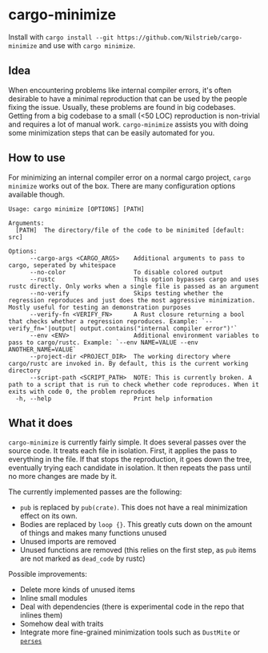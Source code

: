 # cargo-minimize

Install with `cargo install --git https://github.com/Nilstrieb/cargo-minimize` and use with `cargo minimize`.

## Idea

When encountering problems like internal compiler errors, it's often desirable to have a minimal reproduction that can be used by the people fixing the issue. Usually, these problems are found in big codebases. Getting from a big codebase to a small (<50 LOC) reproduction is non-trivial and requires a lot of manual work. `cargo-minimize` assists you with doing some minimization steps that can be easily automated for you.

## How to use

For minimizing an internal compiler error on a normal cargo project, `cargo minimize` works out of the box. There are many configuration options available though.

```
Usage: cargo minimize [OPTIONS] [PATH]

Arguments:
  [PATH]  The directory/file of the code to be minimited [default: src]

Options:
      --cargo-args <CARGO_ARGS>    Additional arguments to pass to cargo, seperated by whitespace
      --no-color                   To disable colored output
      --rustc                      This option bypasses cargo and uses rustc directly. Only works when a single file is passed as an argument
      --no-verify                  Skips testing whether the regression reproduces and just does the most aggressive minimization. Mostly useful for testing an demonstration purposes
      --verify-fn <VERIFY_FN>      A Rust closure returning a bool that checks whether a regression reproduces. Example: `--verify_fn='|output| output.contains("internal compiler error")'`
      --env <ENV>                  Additional environment variables to pass to cargo/rustc. Example: `--env NAME=VALUE --env ANOTHER_NAME=VALUE`
      --project-dir <PROJECT_DIR>  The working directory where cargo/rustc are invoked in. By default, this is the current working directory
      --script-path <SCRIPT_PATH>  NOTE: This is currently broken. A path to a script that is run to check whether code reproduces. When it exits with code 0, the problem reproduces
  -h, --help                       Print help information
  ```
  

## What it does

`cargo-minimize` is currently fairly simple. It does several passes over the source code. It treats each file in isolation.
First, it applies the pass to everything in the file. If that stops the reproduction, it goes down the tree, eventually trying each candidate
in isolation. It then repeats the pass until no more changes are made by it.

The currently implemented passes are the following:
- `pub` is replaced by `pub(crate)`. This does not have a real minimization effect on its own.
- Bodies are replaced by `loop {}`. This greatly cuts down on the amount of things and makes many functions unused
- Unused imports are removed
- Unused functions are removed (this relies on the first step, as `pub` items are not marked as `dead_code` by rustc)

Possible improvements:
- Delete more kinds of unused items
- Inline small modules
- Deal with dependencies (there is experimental code in the repo that inlines them)
- Somehow deal with traits
- Integrate more fine-grained minimization tools such as `DustMite` or [`perses`](https://github.com/uw-pluverse/perses)
